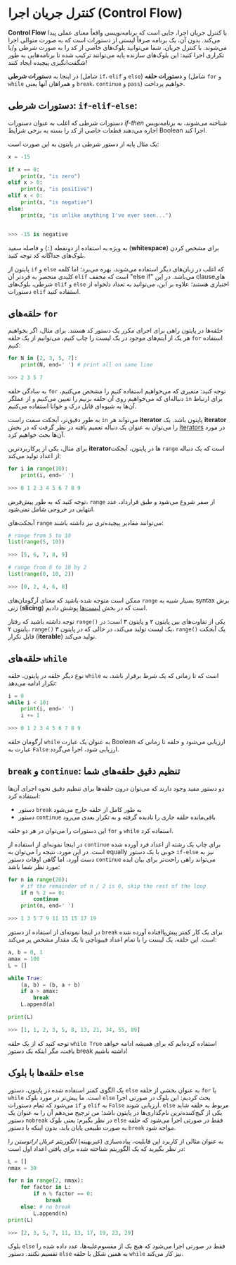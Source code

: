 # کنترل جریان اجرا (Control Flow)

**Control Flow** یا کنترل جریان اجرا، جایی است که برنامه‌نویسی واقعاً معنای عملی پیدا می‌کند. بدون آن، یک برنامه صرفاً لیستی از دستورات است که به صورت متوالی اجرا می‌شوند. با کنترل جریان، شما می‌توانید بلوک‌های خاصی از کد را به صورت شرطی و/یا تکراری اجرا کنید: این بلوک‌های سازنده پایه می‌توانند ترکیب شده تا برنامه‌هایی به طور شگفت‌انگیزی پیچیده ایجاد کنند!

در اینجا به **دستورات شرطی** (شامل `if`، `elif` و `else`) و **دستورات حلقه** (شامل `for` و `while` و همراهان آنها یعنی `break`، `continue` و `pass`) خواهیم پرداخت.

## دستورات شرطی: `if`-`elif`-`else`:

دستورات شرطی که اغلب به عنوان دستورات *if-then* شناخته می‌شوند، به برنامه‌نویس اجازه می‌دهند قطعات خاصی از کد را بسته به برخی شرایط Boolean اجرا کند.

یک مثال پایه از دستور شرطی در پایتون به این صورت است:

```python
x = -15

if x == 0:
    print(x, "is zero")
elif x > 0:
    print(x, "is positive")
elif x < 0:
    print(x, "is negative")
else:
    print(x, "is unlike anything I've ever seen...")


>>> -15 is negative
```

به ویژه به استفاده از دونقطه (`:`) و فاصله سفید (**whitespace**) برای مشخص کردن بلوک‌های جداگانه کد توجه کنید.

پایتون از `if` و `else` که اغلب در زبان‌های دیگر استفاده می‌شوند، بهره می‌برد؛ اما کلمه کلیدی منحصر به فرد‌تر آن `elif` است که مخفف "else if" می‌باشد.
در این clauseهای شرطی، بلوک‌های `elif` و `else` اختیاری هستند؛ علاوه بر این، می‌توانید به تعداد دلخواه از دستورات `elif` استفاده کنید.

## حلقه‌های `for`

حلقه‌ها در پایتون راهی برای اجرای مکرر یک دستور کد هستند.
برای مثال، اگر بخواهیم هر یک از آیتم‌های موجود در یک لیست را چاپ کنیم، می‌توانیم از یک حلقه `for` استفاده کنیم:

```python
for N in [2, 3, 5, 7]:
    print(N, end=' ') # print all on same line

>>> 2 3 5 7 
```

به سادگی حلقه `for` توجه کنید: متغیری که می‌خواهیم استفاده کنیم را مشخص می‌کنیم، دنباله‌ای که می‌خواهیم روی آن حلقه بزنیم را تعیین می‌کنیم و از عملگر `in` برای ارتباط آن‌ها به شیوه‌ای قابل درک و خوانا استفاده می‌کنیم.

به طور دقیق‌تر، آبجکت سمت راست `in` می‌تواند هر **iterator** پایتون باشد. یک **iterator** را می‌توان به عنوان یک دنباله تعمیم یافته در نظر گرفت که در بخش [Iterators](10-Iterators.ipynb) در مورد آن‌ها بحث خواهیم کرد.

برای مثال، یکی از پرکاربردترین **iterator**ها در پایتون، آبجکت `range` است که یک دنباله از اعداد تولید می‌کند:

```python
for i in range(10):
    print(i, end=' ')

>>> 0 1 2 3 4 5 6 7 8 9 
```

توجه کنید که به طور پیش‌فرض، `range` از صفر شروع می‌شود و طبق قرارداد، عدد انتهایی در خروجی شامل نمی‌شود.

آبجکت‌های `range` می‌توانند مقادیر پیچیده‌تری نیز داشته باشند:

```python
# range from 5 to 10
list(range(5, 10))

>>> [5, 6, 7, 8, 9]
```

```python
# range from 0 to 10 by 2
list(range(0, 10, 2))

>>> [0, 2, 4, 6, 8]
```

ممکن است متوجه شده باشید که معنای آرگومان‌های `range` بسیار شبیه به syntax برش زنی (**slicing**) است که در بخش [لیست‌ها](06-Built-in-Data-Structures.ipynb#Lists) پوشش دادیم.

توجه داشته باشید که رفتار `range()` یکی از تفاوت‌های بین پایتون ۲ و پایتون ۳ است: در پایتون ۲، `range()` یک لیست تولید می‌کند، در حالی که در پایتون ۳، `range()` یک آبجکت قابل تکرار (**iterable**) تولید می‌کند.

## حلقه‌های `while`

نوع دیگر حلقه در پایتون، حلقه `while` است که تا زمانی که یک شرط برقرار باشد، به تکرار ادامه می‌دهد:

```python
i = 0
while i < 10:
    print(i, end=' ')
    i += 1

>>> 0 1 2 3 4 5 6 7 8 9 
```

آرگومان حلقه `while` به عنوان یک عبارت Boolean ارزیابی می‌شود و حلقه تا زمانی که عبارت به `False` ارزیابی شود، اجرا می‌گردد.

## `break` و `continue`: تنظیم دقیق حلقه‌های شما

دو دستور مفید وجود دارند که می‌توان درون حلقه‌ها برای تنظیم دقیق نحوه اجرای آن‌ها استفاده کرد:

- دستور `break` به طور کامل از حلقه خارج می‌شود
- دستور `continue` باقی‌مانده حلقه جاری را نادیده گرفته و به تکرار بعدی می‌رود

این دستورات را می‌توان در هر دو حلقه `for` و `while` استفاده کرد.

در اینجا نمونه‌ای از استفاده از `continue` برای چاپ یک رشته از اعداد فرد آورده شده است.
در این مورد، نتیجه را می‌توان به equally خوبی با یک دستور `if-else` نیز به دست آورد، اما گاهی اوقات دستور `continue` می‌تواند راهی راحت‌تر برای بیان ایده مورد نظر شما باشد:

```python
for n in range(20):
    # if the remainder of n / 2 is 0, skip the rest of the loop
    if n % 2 == 0:
        continue
    print(n, end=' ')

>>> 1 3 5 7 9 11 13 15 17 19 
```

در اینجا نمونه‌ای از استفاده از دستور `break` برای یک کار کمتر پیش‌پاافتاده آورده شده است.
این حلقه، یک لیست را با تمام اعداد فیبوناچی تا یک مقدار مشخص پر می‌کند:

```python
a, b = 0, 1
amax = 100
L = []

while True:
    (a, b) = (b, a + b)
    if a > amax:
        break
    L.append(a)

print(L)

>>> [1, 1, 2, 3, 5, 8, 13, 21, 34, 55, 89]
```

توجه کنید که از یک حلقه `while True` استفاده کرده‌ایم که برای همیشه ادامه خواهد یافت، مگر اینکه یک دستور break داشته باشیم!

## حلقه‌ها با بلوک `else`

یک الگوی کمتر استفاده شده در پایتون، دستور `else` به عنوان بخشی از حلقه `for` یا `while` است.
ما پیش‌تر در مورد بلوک `else` بحث کردیم: این بلوک در صورتی اجرا می‌شود که تمام دستورات `if` و `elif` به `False` ارزیابی شوند.
`else` مربوط به حلقه شاید یکی از گیج‌کننده‌ترین نام‌گذاری‌ها در پایتون باشد؛ من ترجیح می‌دهم آن را به عنوان یک دستور `nobreak` در نظر بگیرم: یعنی بلوک `else` فقط در صورتی اجرا می‌شود که حلقه به صورت طبیعی پایان یابد، بدون اینکه با دستور `break` مواجه شود.

به عنوان مثالی از کاربرد این قابلیت، پیاده‌سازی (غیربهینه) *الگوریتم غربال اراتوستن* را در نظر بگیرید که یک الگوریتم شناخته شده برای یافتن اعداد اول است:

```python
L = []
nmax = 30

for n in range(2, nmax):
    for factor in L:
        if n % factor == 0:
            break
    else: # no break
        L.append(n)
print(L)

>>> [2, 3, 5, 7, 11, 13, 17, 19, 23, 29]
```

بلوک `else` فقط در صورتی اجرا می‌شود که هیچ یک از مقسوم‌علیه‌ها، عدد داده شده را تقسیم نکنند.
دستور `else` به همین شکل با حلقه `while` نیز کار می‌کند.
